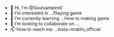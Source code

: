 - 👋 Hi, I’m @Soulvampire0
- 👀 I’m interested in ...Playing game
- 🌱 I’m currently learning ...How to making game
- 💞️ I’m looking to collaborate on ...
- 📫 How to reach me ...insta-mrabhi_official

<!---
Soulvampire0/Soulvampire0 is a ✨ special ✨ repository because its `README.md` (this file) appears on your GitHub profile.
You can click the Preview link to take a look at your changes.
--->
